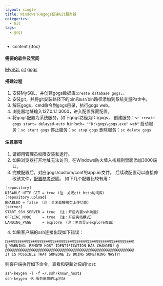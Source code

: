 ```yaml
---
layout: single
title: Windows下用gogs搭建Git服务器
categories:
  - Git
tags:
  - gogs
---
```


* content
{:toc}

#### 需要的软件及官网
[MySQL](https://www.mysql.com)
[git](https://git-scm.com)
[gogs](https://gogs.io)

<!--more-->

#### 搭建过程
1. 安装MySQL，并创建gogs数据库:`create database gogs;`。
2. 安装git，并将git安装路径下的bin和usr/bin路径添加到系统变量Path中。
3. 解压gogs，cmd命令到gogs目录，执行gogs web。
4. 浏览器地址输入127.0.1.1:3000，进入配置界面配置。
5. 将gogs配置为系统服务，如下gogs路径为D:\gogs，
创建服务：`sc create gogs start= delayed-auto binPath= ""D:\gogs\gogs.exe" web"`
启动服务：`sc start gogs`
停止服务：`sc stop gogs`
删除服务：`sc delete gogs`

#### 注意事项
1. 请都用管理员权限安装和运行。
2. 如果浏览器打开地址无法访问，在Windows防火墙入栈规则里面添加3000端口。
3. 完成配置后，对应gogs/custom/conf的app.ini文件。
后续改配置可以直接修改该文件，[配置参考说明](https://gogs.io/docs/advanced/configuration_cheat_sheet)。
如下几个配置比较有用：
```
[repository]
DISABLE_HTTP_GIT = true (注：关闭git http访问库）
[repository.upload]
ENABLED = false （注：关闭直接网页上传功能）
[server]
START_SSH_SERVER = true （注：开启内置ssh功能）
OFFLINE_MODE     = true （注：开启离线模式）
LANDING_PAGE     = explore （注：主页显示explore页面）
```
4. 如果客户端的ssh连接出现如下错误：
```
@@@@@@@@@@@@@@@@@@@@@@@@@@@@@@@@@@@@@@@@@@@@@@@@@@@@@@@@@@@
@ WARNING: REMOTE HOST IDENTIFICATION HAS CHANGED! @
@@@@@@@@@@@@@@@@@@@@@@@@@@@@@@@@@@@@@@@@@@@@@@@@@@@@@@@@@@@
IT IS POSSIBLE THAT SOMEONE IS DOING SOMETHING NASTY!
```
则客户端执行如下命令，查看和更新对应的host:
```
ssh-keygen -l -f ~/.ssh/known_hosts
ssh-keygen -R 服务器端的ip地址
```